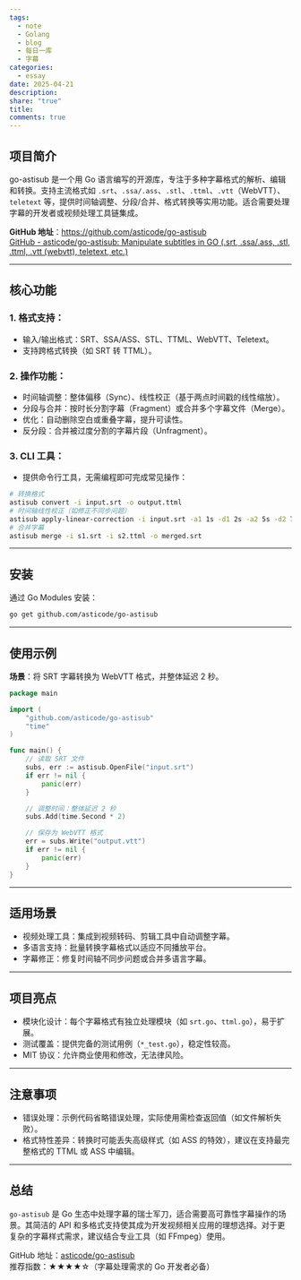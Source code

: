 ```yaml
---
tags:
  - note
  - Golang
  - blog
  - 每日一库
  - 字幕
categories:
  - essay
date: 2025-04-21
description: 
share: "true"
title: 
comments: true
---
```


## 项目简介
go-astisub 是一个用 Go 语言编写的开源库，专注于多种字幕格式的解析、编辑和转换。支持主流格式如 `.srt`、`.ssa/.ass`、`.stl`、`.ttml`、`.vtt`（WebVTT）、`teletext` 等，提供时间轴调整、分段/合并、格式转换等实用功能。适合需要处理字幕的开发者或视频处理工具链集成。

**GitHub 地址**：https://github.com/asticode/go-astisub  
[GitHub - asticode/go-astisub: Manipulate subtitles in GO (.srt, .ssa/.ass, .stl, .ttml, .vtt (webvtt), teletext, etc.)](https://github.com/asticode/go-astisub)

---

## 核心功能
### 1. 格式支持：
   - 输入/输出格式：SRT、SSA/ASS、STL、TTML、WebVTT、Teletext。
   - 支持跨格式转换（如 SRT 转 TTML）。

### 2. 操作功能：

   - 时间轴调整：整体偏移（Sync）、线性校正（基于两点时间戳的线性缩放）。
   - 分段与合并：按时长分割字幕（Fragment）或合并多个字幕文件（Merge）。
   - 优化：自动删除空白或重叠字幕，提升可读性。
   - 反分段：合并被过度分割的字幕片段（Unfragment）。

### 3. CLI 工具：

   - 提供命令行工具，无需编程即可完成常见操作：

```bash
# 转换格式
astisub convert -i input.srt -o output.ttml
# 时间轴线性校正（如修正不同步问题）
astisub apply-linear-correction -i input.srt -a1 1s -d1 2s -a2 5s -d2 7s -o output.srt
# 合并字幕
astisub merge -i s1.srt -i s2.ttml -o merged.srt
```

---

## 安装

通过 Go Modules 安装：
```bash
go get github.com/asticode/go-astisub
```

---

## 使用示例

**场景**：将 SRT 字幕转换为 WebVTT 格式，并整体延迟 2 秒。

```go
package main

import (
    "github.com/asticode/go-astisub"
    "time"
)

func main() {
    // 读取 SRT 文件
    subs, err := astisub.OpenFile("input.srt")
    if err != nil {
        panic(err)
    }

    // 调整时间：整体延迟 2 秒
    subs.Add(time.Second * 2)

    // 保存为 WebVTT 格式
    err = subs.Write("output.vtt")
    if err != nil {
        panic(err)
    }
}
```

---

## 适用场景

- 视频处理工具：集成到视频转码、剪辑工具中自动调整字幕。
- 多语言支持：批量转换字幕格式以适应不同播放平台。
- 字幕修正：修复时间轴不同步问题或合并多语言字幕。

---

## 项目亮点

- 模块化设计：每个字幕格式有独立处理模块（如 `srt.go`、`ttml.go`），易于扩展。
- 测试覆盖：提供完备的测试用例（`*_test.go`），稳定性较高。
- MIT 协议：允许商业使用和修改，无法律风险。

---
## 注意事项

- 错误处理：示例代码省略错误处理，实际使用需检查返回值（如文件解析失败）。
- 格式特性差异：转换时可能丢失高级样式（如 ASS 的特效），建议在支持最完整格式的 TTML 或 ASS 中编辑。

---

## 总结

`go-astisub` 是 Go 生态中处理字幕的瑞士军刀，适合需要高可靠性字幕操作的场景。其简洁的 API 和多格式支持使其成为开发视频相关应用的理想选择。对于更复杂的字幕样式需求，建议结合专业工具（如 FFmpeg）使用。


GitHub 地址：[asticode/go-astisub](https://github.com/asticode/go-astisub)  
推荐指数：★★★★☆（字幕处理需求的 Go 开发者必备）

